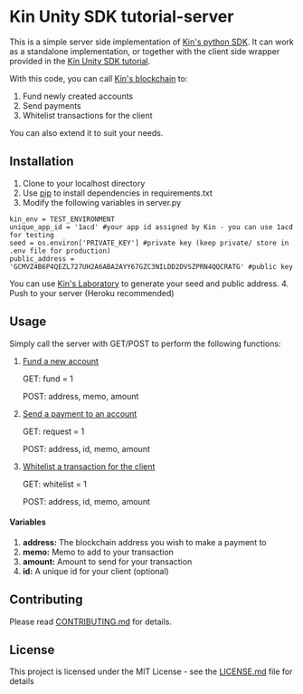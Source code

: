 # Kin Unity SDK tutorial-server
This is a simple server side implementation of  [Kin's python SDK](https://github.com/kinecosystem/kin-sdk-python/tree/v2-master). It can work as a standalone implementation, or together with the client side wrapper provided in the [Kin Unity SDK tutorial](https://github.com/hitwill/kin-sdk-unity-tutorial/tree/master).

With this code, you can call [Kin's blockchain](https://www.kin.org/blockchainExplorer) to:
1. Fund newly created accounts
2. Send payments
3. Whitelist transactions for the client

You can also extend it to suit your needs.

## Installation

1. Clone to your localhost directory
2. Use [pip](https://stackoverflow.com/questions/7225900/how-to-install-packages-using-pip-according-to-the-requirements-txt-file-from-a) to install dependencies in requirements.txt
3. Modify the following variables in server.py
```
kin_env = TEST_ENVIRONMENT
unique_app_id = '1acd' #your app id assigned by Kin - you can use 1acd for testing
seed = os.environ['PRIVATE_KEY'] #private key (keep private/ store in .env file for production)
public_address = 'GCMVZ4B6P4QEZL727UH2A6ABA2AYY67GZC3NILDD2DVSZPRN4QQCRATG' #public key
```

You can use [Kin's Laboratory](https://laboratory.kin.org/index.html#account-creator?network=test) to generate your seed and public address.
4. Push to your server (Heroku recommended)


## Usage
Simply call the server with GET/POST to perform the following functions:
1. [Fund a new account](https://github.com/kinecosystem/kin-sdk-python/tree/v2-master#creating-a-new-account)

    GET: fund = 1

   POST: address, memo, amount

2. [Send a payment to an account](https://github.com/kinecosystem/kin-sdk-python/tree/v2-master#sending-kin)
  
   GET: request = 1

   POST: address, id, memo, amount

3. [Whitelist a transaction for the client](https://github.com/kinecosystem/kin-sdk-python/tree/v2-master#whitelist-a-transaction)

   GET: whitelist = 1

   POST: address, id, memo, amount

#### Variables
1. **address:** The blockchain address you wish to make a payment to
2. **memo:** Memo to add to your transaction
3. **amount:** Amount to send for your transaction
4. **id:** A unique id for your client (optional)

## Contributing

Please read [CONTRIBUTING.md](https://gist.github.com/PurpleBooth/b24679402957c63ec426) for details.



## License

This project is licensed under the MIT License - see the [LICENSE.md](LICENSE.md) file for details

